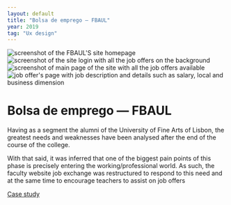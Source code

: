 ```yaml
---
layout: default
title: "Bolsa de emprego — FBAUL"
year: 2019
tag: "Ux design"
---
```


<div class="slider">
	<img src="{{ site.baseurl }}/assets/images/bolsa_de_emprego/1.png" alt="screenshot of the FBAUL'S site homepage">
	<img src="{{ site.baseurl }}/assets/images/bolsa_de_emprego/2.png" alt="screenshot of the site login with all the job offers on the background">
	<img src="{{ site.baseurl }}/assets/images/bolsa_de_emprego/3.png" alt="screenshot of main page of the site with all the job offers available">
	<img src="{{ site.baseurl }}/assets/images/bolsa_de_emprego/4.png" alt="job offer's page with job description and details such as salary, local and business dimension">
</div>

<h1>Bolsa de emprego — FBAUL</h1>

<p>Having as a segment the alumni of the University of Fine Arts of Lisbon, the greatest needs and weaknesses have been analysed after the end of the course of the college.</p>
<p>With that said, it was inferred that one of the biggest pain points of this phase is precisely entering the working/professional world. As such, the faculty website job exchange was restructured to respond to this need and at the same time to encourage teachers to assist on job offers</p>

<a href="https://www.behance.net/gallery/89483957/Bolsa-de-emprego-FBAUL">Case study</a>
